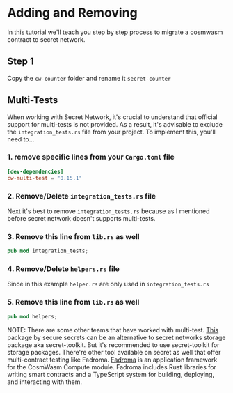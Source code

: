 # Adding and Removing

In this tutorial we'll teach you step by step process to migrate a cosmwasm contract to secret network.

## Step 1

Copy the `cw-counter` folder and rename it `secret-counter`

## Multi-Tests

When working with Secret Network, it's crucial to understand that official support for multi-tests is not provided. As a result, it's advisable to exclude the `integration_tests.rs` file from your project. To implement this, you'll need to...

### 1. remove specific lines from your `Cargo.toml` file

```toml
[dev-dependencies]
cw-multi-test = "0.15.1"
```

### 2. Remove/Delete `integration_tests.rs` file

Next it's best to remove `integration_tests.rs` because as I mentioned before secret network doesn't supports multi-tests.


### 3. Remove this line from `lib.rs` as well

```Rust
pub mod integration_tests;
```

### 4. Remove/Delete `helpers.rs` file

Since in this example `helper.rs` are only used in `integration_tests.rs`

### 5. Remove this line from `lib.rs` as well

```Rust
pub mod helpers;
```

NOTE: There are some other teams that have worked with multi-test. [This](https://github.com/securesecrets/secret-plus-utils) package by secure secrets can be an alternative to secret networks storage package aka secret-toolkit. But it's recommended to use secret-toolkit for storage packages. There're other tool available on secret as well that offer multi-contract testing like Fadroma. [Fadroma](https://fadroma.tech/guide.html) is an application framework for the CosmWasm Compute module. Fadroma includes Rust libraries for writing smart contracts and a TypeScript system for building, deploying, and interacting with them.
